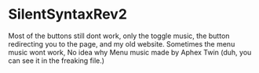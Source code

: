 # SilentSyntaxRev2
Most of the buttons still dont work, only the toggle music, the button redirecting you to the page, and my old website.
Sometimes the menu music wont work, No idea why
Menu music made by Aphex Twin (duh, you can see it in the freaking file.)
